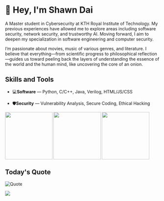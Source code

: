 # 👋 Hey, I'm Shawn Dai

A Master student in Cybersecurity at KTH Royal Institute of Technology. My previous experiences have allowed me to explore areas including software security, network security, and trustworthy AI. Moving forward, I aim to deepen my specialization in software engineering and computer security.

I’m passionate about movies, music of various genres, and literature. I believe that everything—from scientific progress to philosophical reflection—guides us toward peeling back the layers of understanding the essence of the world and the human mind, like uncovering the core of an onion.

## Skills and Tools

- 💻**Software** — Python, C/C++, Java, Verilog, HTML/JS/CSS
<!-- 🔬**Research** — Software Security, Network Security, Trustworthy AI -->
- 🛡️**Security** — Vulnerability Analysis, Secure Coding, Ethical Hacking

<!-- ![light](https://raw.githubusercontent.com/Calvvnono/Calvvnono/output/github-contribution-grid-snake.svg) -->

<div>
  <img height="155" align="left" src="https://github-readme-stats.vercel.app/api?username=Calvvnono&count_private=true&include_all_commits=true&theme=vue&hide_rank=true&show_icons=true" />
  <img height="155" align="left" src="https://github-readme-stats.vercel.app/api/top-langs/?username=Calvvnono&layout=compact&theme=vue" />
  <!-- <img height="170" src="https://github-readme-stats.vercel.app/api/wakatime?username=Calvvnono&layout=compact&theme=radical" /> -->
  <img height="155" src="https://github-profile-summary-cards.vercel.app/api/cards/productive-time?username=Calvvnono&theme=vue&utcOffset=2" />
</div>

## Today's Quote
![Quote](https://github-readme-quotes-bay.vercel.app/quote?theme=vue&layout=samuel&font=Architect)

![](https://komarev.com/ghpvc/?username=Calvvnono&color=blueviolet)
